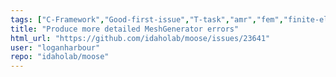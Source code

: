 ```yaml
---
tags: ["C-Framework","Good-first-issue","T-task","amr","fem","finite-elements","multiphysics","object-oriented","parallel","simulation"]
title: "Produce more detailed MeshGenerator errors"
html_url: "https://github.com/idaholab/moose/issues/23641"
user: "loganharbour"
repo: "idaholab/moose"
---
```


